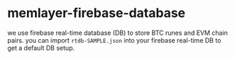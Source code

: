 # memlayer-firebase-database
we use firebase real-time database (DB) to store BTC runes and EVM chain pairs. you can import `rtdb-SAMPLE.json` into your firebase real-time DB to get a default DB setup.

